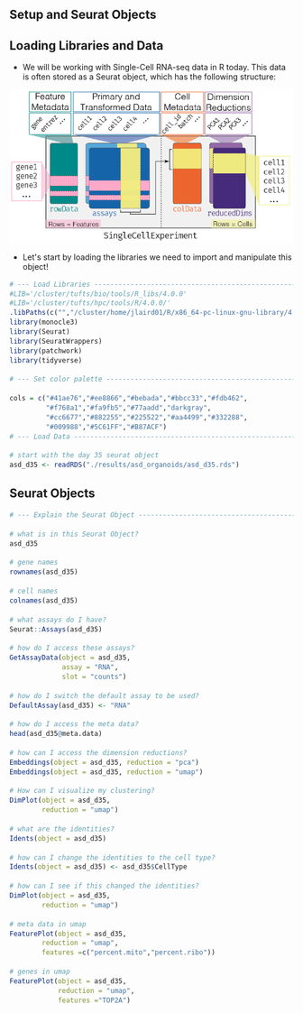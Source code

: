 ## Setup and Seurat Objects

## Loading Libraries and Data

- We will be working with Single-Cell RNA-seq data in R today. This data is often stored as a Seurat object, which has the following structure:

![](images/single_cell_exp_obj.png)

- Let's start by loading the libraries we need to import and manipulate this object!

```R
# --- Load Libraries -----------------------------------------------------------
#LIB='/cluster/tufts/bio/tools/R_libs/4.0.0'
#LIB='/cluster/tufts/hpc/tools/R/4.0.0/'
.libPaths(c("","/cluster/home/jlaird01/R/x86_64-pc-linux-gnu-library/4.0/"))
library(monocle3)
library(Seurat)
library(SeuratWrappers)
library(patchwork)
library(tidyverse)

# --- Set color palette --------------------------------------------------------

cols = c("#41ae76","#ee8866","#bebada","#bbcc33","#fdb462",
         "#f768a1","#fa9fb5","#77aadd","darkgray",
         "#cc6677","#882255","#225522","#aa4499","#332288",
         "#009988","#5C61FF","#B87ACF")
# --- Load Data ----------------------------------------------------------------

# start with the day 35 seurat object 
asd_d35 <- readRDS("./results/asd_organoids/asd_d35.rds")
```

## Seurat Objects

```R
# --- Explain the Seurat Object ------------------------------------------------

# what is in this Seurat Object?
asd_d35

# gene names
rownames(asd_d35)

# cell names
colnames(asd_d35)

# what assays do I have?
Seurat::Assays(asd_d35)

# how do I access these assays?
GetAssayData(object = asd_d35, 
             assay = "RNA",
             slot = "counts")

# how do I switch the default assay to be used?
DefaultAssay(asd_d35) <- "RNA"

# how do I access the meta data?
head(asd_d35@meta.data)

# how can I access the dimension reductions?
Embeddings(object = asd_d35, reduction = "pca")
Embeddings(object = asd_d35, reduction = "umap")

# How can I visualize my clustering?
DimPlot(object = asd_d35,
        reduction = "umap")

# what are the identities?
Idents(object = asd_d35)

# how can I change the identities to the cell type?
Idents(object = asd_d35) <- asd_d35$CellType

# how can I see if this changed the identities?
DimPlot(object = asd_d35,
        reduction = "umap")

# meta data in umap
FeaturePlot(object = asd_d35,
        reduction = "umap",
        features =c("percent.mito","percent.ribo"))

# genes in umap
FeaturePlot(object = asd_d35,
            reduction = "umap",
            features ="TOP2A")
```
